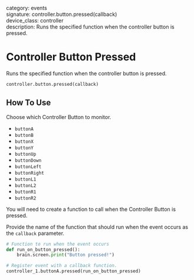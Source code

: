 category: events  
signature: controller.button.pressed(callback)  
device_class: controller  
description: Runs the specified function when the controller button is pressed.  

# Controller Button Pressed

Runs the specified function when the controller button is pressed.

```python
controller.button.pressed(callback)
```

## How To Use

Choose which Controller Button to monitor.

* `buttonA`
* `buttonB`
* `buttonX`
* `buttonY`
* `buttonUp`
* `buttonDown`
* `buttonLeft`
* `buttonRight`
* `buttonL1`
* `buttonL2`
* `buttonR1`
* `buttonR2`

You will need to create a function to call when the Controller Button is pressed. 

Provide the name of the function that should run when the event occurs as the `callback` parameter.

```python
# Function to run when the event occurs
def run_on_button_pressed():
    brain.screen.print("Button pressed!")

# Register event with a callback function.
controller_1.buttonA.pressed(run_on_button_pressed)
```

<advanced>
</advanced>